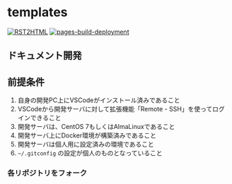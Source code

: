# templates

[![RST2HTML](../../actions/workflows/rst2html.yaml/badge.svg?branch=main)](../../actions/workflows/rst2html.yaml) 
[![pages-build-deployment](../../actions/workflows/pages/pages-build-deployment/badge.svg)](../../actions/workflows/pages/pages-build-deployment) 

## ドキュメント開発

## 前提条件

1. 自身の開発PC上にVSCodeがインストール済みであること
1. VSCodeから開発サーバに対して拡張機能「Remote - SSH」を使ってログインできること
1. 開発サーバは、CentOS 7もしくはAlmaLinuxであること
1. 開発サーバ上にDocker環境が構築済みであること
1. 開発サーバは個人用に設定済みの環境であること
1. `~/.gitconfig` の設定が個人のものとなっていること

### 各リポジトリをフォーク
